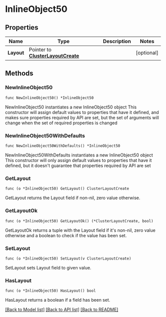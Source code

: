 # InlineObject50

## Properties

Name | Type | Description | Notes
------------ | ------------- | ------------- | -------------
**Layout** | Pointer to [**ClusterLayoutCreate**](clusterLayoutCreate.md) |  | [optional] 

## Methods

### NewInlineObject50

`func NewInlineObject50() *InlineObject50`

NewInlineObject50 instantiates a new InlineObject50 object
This constructor will assign default values to properties that have it defined,
and makes sure properties required by API are set, but the set of arguments
will change when the set of required properties is changed

### NewInlineObject50WithDefaults

`func NewInlineObject50WithDefaults() *InlineObject50`

NewInlineObject50WithDefaults instantiates a new InlineObject50 object
This constructor will only assign default values to properties that have it defined,
but it doesn't guarantee that properties required by API are set

### GetLayout

`func (o *InlineObject50) GetLayout() ClusterLayoutCreate`

GetLayout returns the Layout field if non-nil, zero value otherwise.

### GetLayoutOk

`func (o *InlineObject50) GetLayoutOk() (*ClusterLayoutCreate, bool)`

GetLayoutOk returns a tuple with the Layout field if it's non-nil, zero value otherwise
and a boolean to check if the value has been set.

### SetLayout

`func (o *InlineObject50) SetLayout(v ClusterLayoutCreate)`

SetLayout sets Layout field to given value.

### HasLayout

`func (o *InlineObject50) HasLayout() bool`

HasLayout returns a boolean if a field has been set.


[[Back to Model list]](../README.md#documentation-for-models) [[Back to API list]](../README.md#documentation-for-api-endpoints) [[Back to README]](../README.md)


